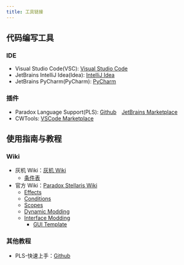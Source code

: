 ```yaml
---
title: 工具链接
---
```


## 代码编写工具

### IDE

-   Visual Studio Code(VSC): [Visual Studio Code](https://code.visualstudio.com/)
-   JetBrains IntelliJ Idea(Idea): [IntelliJ Idea](https://code.jetbrains.com/idea/)
-   JetBrains PyCharm(PyCharm): [PyCharm](https://code.jetbrains.com/pycharm/)

### 插件

-   Paradox Language Support(PLS): [Github](https://github.com/DragonKnightOfBreeze/Paradox-Language-Support)&emsp;[JetBrains Marketplace](https://plugins.jetbrains.com/plugin/16825-paradox-language-support)
-   CWTools: [VSCode Marketplace](https://marketplace.visualstudio.com/items?itemName=tboby.cwtools-vscode)

## 使用指南与教程

### Wiki

-   灰机 Wiki：[灰机 Wiki](https://qunxing.huijiwiki.com/wiki/首页)
    -   [条件表](https://qunxing.huijiwiki.com/wiki/条件表)
-   官方 Wiki：[Paradox Stellaris Wiki](https://stellaris.paradoxwikis.com/Modding)
    -   [Effects](https://stellaris.paradoxwikis.com/Effects)
    -   [Conditions](https://stellaris.paradoxwikis.com/Conditions)
    -   [Scopes](https://stellaris.paradoxwikis.com/Scopes)
    -   [Dynamic Modding](https://stellaris.paradoxwikis.com/Dynamic_modding)
    -   [Interface Modding](https://stellaris.paradoxwikis.com/Interface_modding)
        -   [GUI Template](https://stellaris.paradoxwikis.com/Interface_modding#Sample_GUI_File)

### 其他教程

-   PLS-快速上手：[Github](https://github.com/DragonKnightOfBreeze/Paradox-Language-Support/blob/master/README.md#%E5%BF%AB%E9%80%9F%E4%B8%8A%E6%89%8B)
